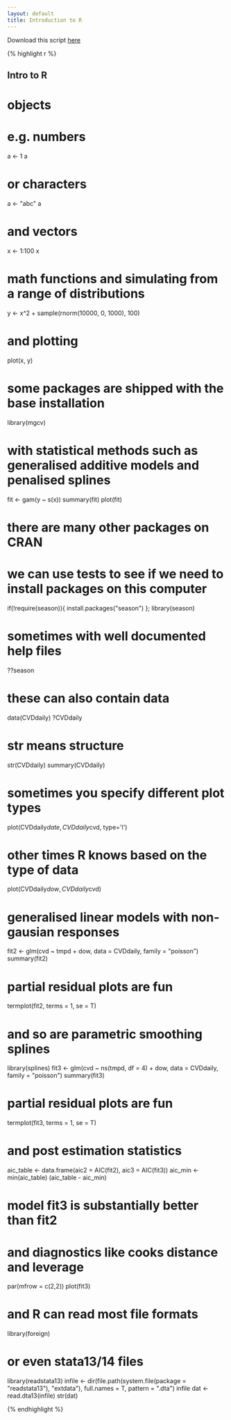 ```yaml
---
layout: default
title: Introduction to R
---
```


Download this script [here](./intro-to-r.R)

{% highlight r %}
## Intro to R ##
# objects
# e.g. numbers
a <- 1
a
# or characters
a <- "abc"
a
# and vectors
x <- 1:100
x
# math functions and simulating from a range of distributions
y <- x^2 + sample(rnorm(10000, 0, 1000), 100)
# and plotting
plot(x, y)

# some packages are shipped with the base installation
library(mgcv)
# with statistical methods such as generalised additive models and penalised splines
fit <- gam(y ~ s(x))
summary(fit)
plot(fit)

# there are many other packages on CRAN
# we can use tests to see if we need to install packages on this computer
if(!require(season)){
  install.packages("season")
}; library(season)
# sometimes with well documented help files
??season

# these can also contain data
data(CVDdaily)
?CVDdaily
# str means structure
str(CVDdaily)
summary(CVDdaily)

# sometimes you specify different plot types
plot(CVDdaily$date, CVDdaily$cvd, type='l')
# other times R knows based on the type of data
plot(CVDdaily$dow, CVDdaily$cvd)

# generalised linear models with non-gausian responses
fit2 <- glm(cvd ~ tmpd + dow, data = CVDdaily, family = "poisson")
summary(fit2)

# partial residual plots are fun
termplot(fit2, terms = 1, se = T)

# and so are parametric smoothing splines
library(splines)
fit3 <- glm(cvd ~ ns(tmpd, df = 4) + dow, data = CVDdaily, family = "poisson")
summary(fit3)

# partial residual plots are fun
termplot(fit3, terms = 1, se = T)

# and post estimation statistics 
aic_table <- data.frame(aic2 = AIC(fit2), aic3 = AIC(fit3))
aic_min <- min(aic_table)
(aic_table - aic_min)
# model fit3 is substantially better than fit2

# and diagnostics like cooks distance and leverage
par(mfrow = c(2,2))
plot(fit3)

# and R can read most file formats
library(foreign)
# or even stata13/14 files 
library(readstata13)
infile <- dir(file.path(system.file(package = "readstata13"), "extdata"), full.names = T, pattern = ".dta")
infile
dat <- read.dta13(infile)
str(dat)

{% endhighlight %}
